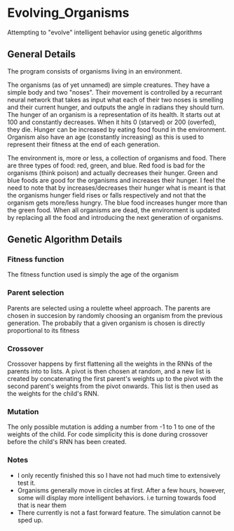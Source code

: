 # Evolving_Organisms
Attempting to "evolve" intelligent behavior using genetic algorithms

## General Details
The program consists of organisms living in an environment. 

The organisms (as of yet unnamed) are simple creatures. They have a simple body and two "noses". Their movement is controlled by a recurrant neural network that takes as input what each of their two noses is smelling and their current hunger, and outputs the angle in radians they should turn. The hunger of an organism is a representation of its health. It starts out at 100 and constantly decreases. When it hits 0 (starved) or 200 (overfed), they die. Hunger can be increased by eating food found in the environment. Organism also have an age (constantly increasing) as this is used to represent their fitness at the end of each generation.

The environment is, more or less, a collection of organisms and food. There are three types of food: red, green, and blue. Red food is bad for the organisms (think poison) and actually decreases their hunger. Green and blue foods are good for the organisms and increases their hunger. I feel the need to note that by increases/decreases their hunger what is meant is that the organisms hunger field rises or falls respectively and not that the organism gets more/less hungry. The blue food increases hunger more than the green food. When all organisms are dead, the environment is updated by replacing all the food and introducing the next generation of organisms.

## Genetic Algorithm Details
### Fitness function
The fitness function used is simply the age of the organism
### Parent selection
Parents are selected using a roulette wheel approach. The parents are chosen in succesion by randomly choosing an organism from the previous generation. The probabily that a given organism is chosen is directly proportional to its fitness
### Crossover
Crossover happens by first flattening all the weights in the RNNs of the parents into to lists. A pivot is then chosen at random, and a new list is created by concatenating the first parent's weights up to the pivot with the second parent's weights from the pivot onwards. This list is then used as the weights for the child's RNN.
### Mutation
The only possible mutation is adding a number from -1 to 1 to one of the weights of the child. For code simplicity this is done during crossover before the child's RNN has been created.

### Notes
* I only recently finished this so I have not had much time to extensively test it.
* Organisms generally move in circles at first. After a few hours, however, some will display more intelligent behaviors. i.e turning towards food that is near them
* There currently is not a fast forward feature. The simulation cannot be sped up.
